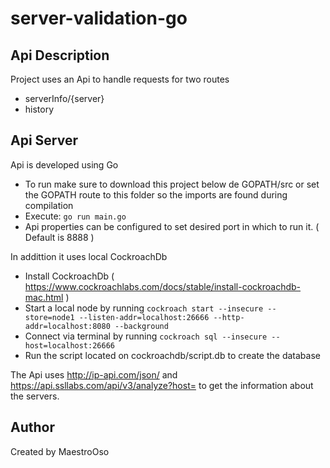 # server-validation-go

## Api Description
Project uses an Api to handle requests for two routes
- serverInfo/{server}
- history

## Api Server

Api is developed using Go 
- To run make sure to download this project below de GOPATH/src or set the GOPATH route to this folder so the imports are found during compilation
- Execute: `go run main.go`
- Api properties can be configured to set desired port in which to run it. ( Default is 8888 )

In addittion it uses local CockroachDb
- Install CockroachDb ( https://www.cockroachlabs.com/docs/stable/install-cockroachdb-mac.html )
- Start a local node by running `cockroach start --insecure --store=node1 --listen-addr=localhost:26666 --http-addr=localhost:8080 --background`
- Connect via terminal by running `cockroach sql --insecure --host=localhost:26666`
- Run the script located on cockroachdb/script.db to create the database

The Api uses http://ip-api.com/json/ and https://api.ssllabs.com/api/v3/analyze?host= to get the information about the servers. 

## Author
Created by MaestroOso
